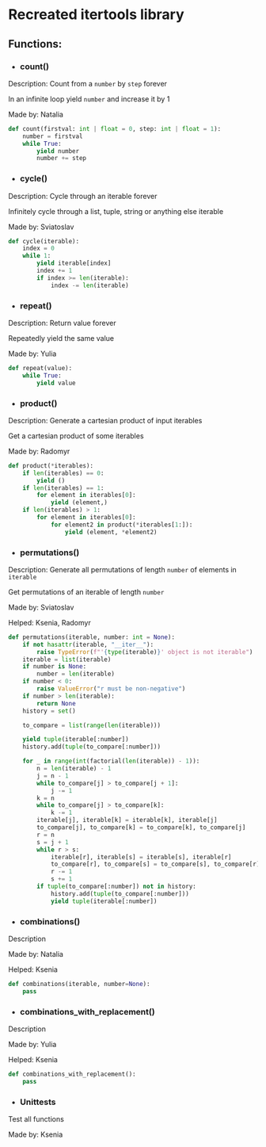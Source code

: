 # Recreated itertools library

## Functions:
- ### count()
Description: Count from a `number` by `step` forever

In an infinite loop yield `number` and increase it by 1

Made by: Natalia
```python
def count(firstval: int | float = 0, step: int | float = 1):
    number = firstval
    while True:
        yield number
        number += step
```

- ### cycle()
Description: Cycle through an iterable forever

Infinitely cycle through a list, tuple, string or anything else iterable

Made by: Sviatoslav
```python
def cycle(iterable):
    index = 0
    while 1:
        yield iterable[index]
        index += 1
        if index >= len(iterable):
            index -= len(iterable)
```

- ### repeat()
Description: Return value forever

Repeatedly yield the same value

Made by: Yulia
```python
def repeat(value):
    while True:
        yield value
```

- ### product()
Description: Generate a cartesian product of input iterables

Get a cartesian product of some iterables

Made by: Radomyr
```python
def product(*iterables):
    if len(iterables) == 0:
        yield ()
    if len(iterables) == 1:
        for element in iterables[0]:
            yield (element,)
    if len(iterables) > 1:
        for element in iterables[0]:
            for element2 in product(*iterables[1:]):
                yield (element, *element2)
```

- ### permutations()
Description: Generate all permutations of length `number` of elements in `iterable`

Get permutations of an iterable of length `number`


Made by: Sviatoslav

Helped: Ksenia, Radomyr
```python
def permutations(iterable, number: int = None):
    if not hasattr(iterable, "__iter__"):
        raise TypeError(f"'{type(iterable)}' object is not iterable")
    iterable = list(iterable)
    if number is None:
        number = len(iterable)
    if number < 0:
        raise ValueError("r must be non-negative")
    if number > len(iterable):
        return None
    history = set()

    to_compare = list(range(len(iterable)))

    yield tuple(iterable[:number])
    history.add(tuple(to_compare[:number]))

    for _ in range(int(factorial(len(iterable)) - 1)):
        n = len(iterable) - 1
        j = n - 1
        while to_compare[j] > to_compare[j + 1]:
            j -= 1
        k = n
        while to_compare[j] > to_compare[k]:
            k -= 1
        iterable[j], iterable[k] = iterable[k], iterable[j]
        to_compare[j], to_compare[k] = to_compare[k], to_compare[j]
        r = n
        s = j + 1
        while r > s:
            iterable[r], iterable[s] = iterable[s], iterable[r]
            to_compare[r], to_compare[s] = to_compare[s], to_compare[r]
            r -= 1
            s += 1
        if tuple(to_compare[:number]) not in history:
            history.add(tuple(to_compare[:number]))
            yield tuple(iterable[:number])
```

- ### combinations()
Description


Made by: Natalia

Helped: Ksenia
```python
def combinations(iterable, number=None):
    pass
```

- ### combinations_with_replacement()
Description

Made by: Yulia

Helped: Ksenia
```python
def combinations_with_replacement():
    pass
```

- ### Unittests
Test all functions

Made by: Ksenia
